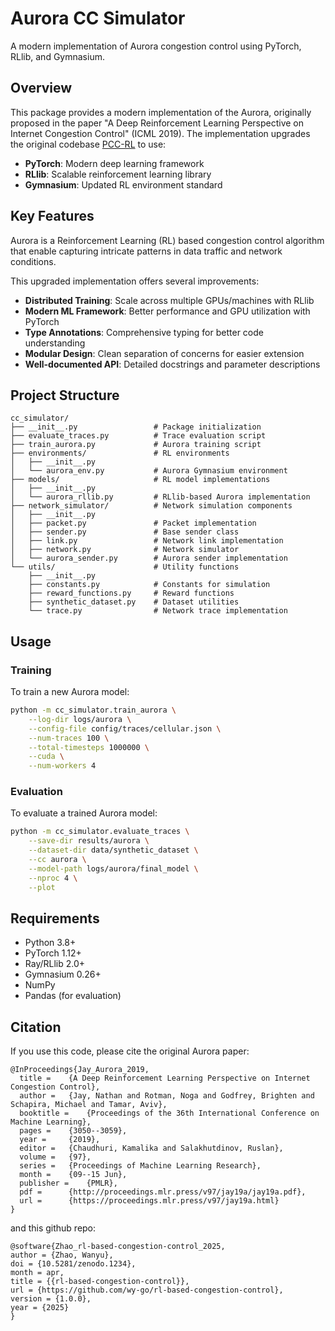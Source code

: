 # Aurora CC Simulator

A modern implementation of Aurora congestion control using PyTorch, RLlib, and Gymnasium.

## Overview

This package provides a modern implementation of the Aurora, originally proposed in the paper "A Deep Reinforcement Learning Perspective on Internet Congestion Control" (ICML 2019). The implementation upgrades the original codebase [PCC-RL](https://github.com/PCCproject/PCC-RL) to use:

- **PyTorch**: Modern deep learning framework
- **RLlib**: Scalable reinforcement learning library
- **Gymnasium**: Updated RL environment standard

## Key Features

Aurora is a Reinforcement Learning (RL) based congestion control algorithm that enable capturing intricate patterns in data traffic and network conditions.

This upgraded implementation offers several improvements:

- **Distributed Training**: Scale across multiple GPUs/machines with RLlib
- **Modern ML Framework**: Better performance and GPU utilization with PyTorch
- **Type Annotations**: Comprehensive typing for better code understanding
- **Modular Design**: Clean separation of concerns for easier extension
- **Well-documented API**: Detailed docstrings and parameter descriptions

## Project Structure

```
cc_simulator/
├── __init__.py                 # Package initialization
├── evaluate_traces.py          # Trace evaluation script
├── train_aurora.py             # Aurora training script
├── environments/               # RL environments
│   ├── __init__.py
│   └── aurora_env.py           # Aurora Gymnasium environment
├── models/                     # RL model implementations
│   ├── __init__.py
│   └── aurora_rllib.py         # RLlib-based Aurora implementation
├── network_simulator/          # Network simulation components
│   ├── __init__.py
│   ├── packet.py               # Packet implementation
│   ├── sender.py               # Base sender class
│   ├── link.py                 # Network link implementation
│   ├── network.py              # Network simulator
│   └── aurora_sender.py        # Aurora sender implementation
└── utils/                      # Utility functions
    ├── __init__.py
    ├── constants.py            # Constants for simulation
    ├── reward_functions.py     # Reward functions
    ├── synthetic_dataset.py    # Dataset utilities
    └── trace.py                # Network trace implementation
```

## Usage

### Training

To train a new Aurora model:

```bash
python -m cc_simulator.train_aurora \
    --log-dir logs/aurora \
    --config-file config/traces/cellular.json \
    --num-traces 100 \
    --total-timesteps 1000000 \
    --cuda \
    --num-workers 4
```

### Evaluation

To evaluate a trained Aurora model:

```bash
python -m cc_simulator.evaluate_traces \
    --save-dir results/aurora \
    --dataset-dir data/synthetic_dataset \
    --cc aurora \
    --model-path logs/aurora/final_model \
    --nproc 4 \
    --plot
```

## Requirements

- Python 3.8+
- PyTorch 1.12+
- Ray/RLlib 2.0+
- Gymnasium 0.26+
- NumPy
- Pandas (for evaluation)

## Citation

If you use this code, please cite the original Aurora paper:

```
@InProceedings{Jay_Aurora_2019,
  title = 	 {A Deep Reinforcement Learning Perspective on Internet Congestion Control},
  author = 	 {Jay, Nathan and Rotman, Noga and Godfrey, Brighten and Schapira, Michael and Tamar, Aviv},
  booktitle = 	 {Proceedings of the 36th International Conference on Machine Learning},
  pages = 	 {3050--3059},
  year = 	 {2019},
  editor = 	 {Chaudhuri, Kamalika and Salakhutdinov, Ruslan},
  volume = 	 {97},
  series = 	 {Proceedings of Machine Learning Research},
  month = 	 {09--15 Jun},
  publisher =    {PMLR},
  pdf = 	 {http://proceedings.mlr.press/v97/jay19a/jay19a.pdf},
  url = 	 {https://proceedings.mlr.press/v97/jay19a.html}
}
``` 

and this github repo:

```
@software{Zhao_rl-based-congestion-control_2025,
author = {Zhao, Wanyu},
doi = {10.5281/zenodo.1234},
month = apr,
title = {{rl-based-congestion-control}},
url = {https://github.com/wy-go/rl-based-congestion-control},
version = {1.0.0},
year = {2025}
}
```
